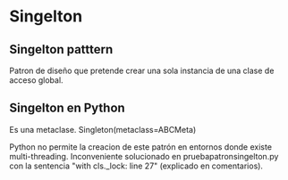 # Singelton 
## Singelton patttern
Patron de diseño que pretende crear una sola instancia de una clase de acceso global.
## Singelton en Python
Es una metaclase. Singleton(metaclass=ABCMeta)

Python no permite la creacion de este patrón en entornos donde existe multi-threading. Inconveniente solucionado en pruebapatronsingelton.py con la sentencia "with cls._lock: line 27" (explicado en comentarios).
